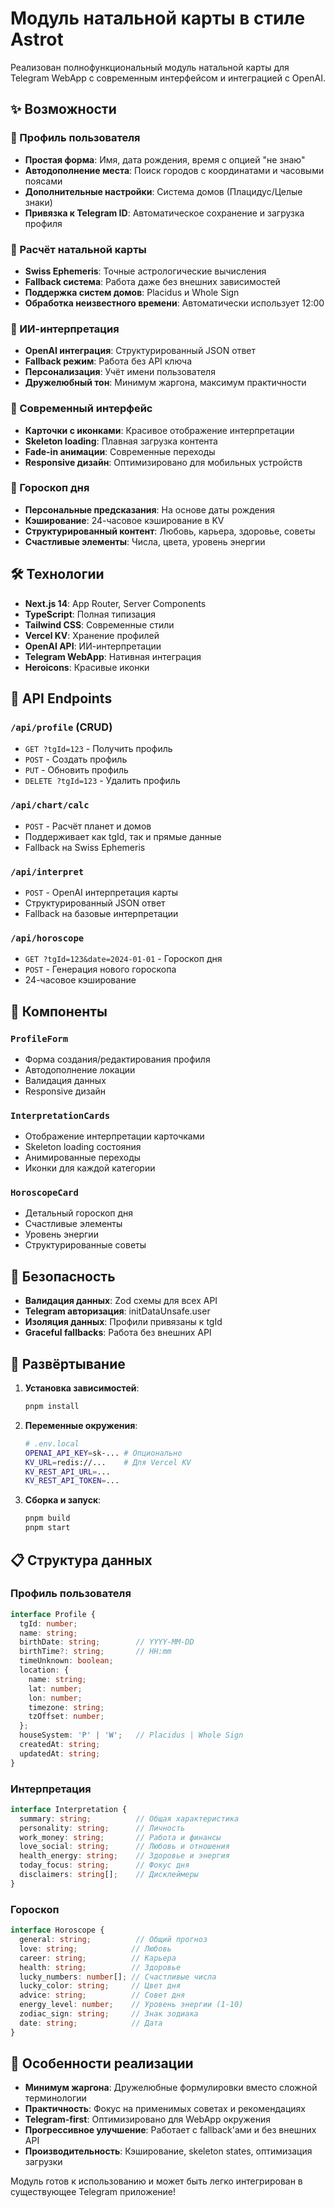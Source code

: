 # Модуль натальной карты в стиле Astrot

Реализован полнофункциональный модуль натальной карты для Telegram WebApp с современным интерфейсом и интеграцией с OpenAI.

## ✨ Возможности

### 📝 Профиль пользователя
- **Простая форма**: Имя, дата рождения, время с опцией "не знаю"
- **Автодополнение места**: Поиск городов с координатами и часовыми поясами
- **Дополнительные настройки**: Система домов (Плацидус/Целые знаки)
- **Привязка к Telegram ID**: Автоматическое сохранение и загрузка профиля

### 🌟 Расчёт натальной карты
- **Swiss Ephemeris**: Точные астрологические вычисления
- **Fallback система**: Работа даже без внешних зависимостей
- **Поддержка систем домов**: Placidus и Whole Sign
- **Обработка неизвестного времени**: Автоматически использует 12:00

### 🤖 ИИ-интерпретация
- **OpenAI интеграция**: Структурированный JSON ответ
- **Fallback режим**: Работа без API ключа
- **Персонализация**: Учёт имени пользователя
- **Дружелюбный тон**: Минимум жаргона, максимум практичности

### 📱 Современный интерфейс
- **Карточки с иконками**: Красивое отображение интерпретации
- **Skeleton loading**: Плавная загрузка контента
- **Fade-in анимации**: Современные переходы
- **Responsive дизайн**: Оптимизировано для мобильных устройств

### 🔮 Гороскоп дня
- **Персональные предсказания**: На основе даты рождения
- **Кэширование**: 24-часовое кэширование в KV
- **Структурированный контент**: Любовь, карьера, здоровье, советы
- **Счастливые элементы**: Числа, цвета, уровень энергии

## 🛠 Технологии

- **Next.js 14**: App Router, Server Components
- **TypeScript**: Полная типизация
- **Tailwind CSS**: Современные стили
- **Vercel KV**: Хранение профилей
- **OpenAI API**: ИИ-интерпретации
- **Telegram WebApp**: Нативная интеграция
- **Heroicons**: Красивые иконки

## 📡 API Endpoints

### `/api/profile` (CRUD)
- `GET ?tgId=123` - Получить профиль
- `POST` - Создать профиль
- `PUT` - Обновить профиль
- `DELETE ?tgId=123` - Удалить профиль

### `/api/chart/calc`
- `POST` - Расчёт планет и домов
- Поддерживает как tgId, так и прямые данные
- Fallback на Swiss Ephemeris

### `/api/interpret`
- `POST` - OpenAI интерпретация карты
- Структурированный JSON ответ
- Fallback на базовые интерпретации

### `/api/horoscope`
- `GET ?tgId=123&date=2024-01-01` - Гороскоп дня
- `POST` - Генерация нового гороскопа
- 24-часовое кэширование

## 🎨 Компоненты

### `ProfileForm`
- Форма создания/редактирования профиля
- Автодополнение локации
- Валидация данных
- Responsive дизайн

### `InterpretationCards`
- Отображение интерпретации карточками
- Skeleton loading состояния
- Анимированные переходы
- Иконки для каждой категории

### `HoroscopeCard`
- Детальный гороскоп дня
- Счастливые элементы
- Уровень энергии
- Структурированные советы

## 🔐 Безопасность

- **Валидация данных**: Zod схемы для всех API
- **Telegram авторизация**: initDataUnsafe.user
- **Изоляция данных**: Профили привязаны к tgId
- **Graceful fallbacks**: Работа без внешних API

## 🚀 Развёртывание

1. **Установка зависимостей**:
   ```bash
   pnpm install
   ```

2. **Переменные окружения**:
   ```bash
   # .env.local
   OPENAI_API_KEY=sk-... # Опционально
   KV_URL=redis://...    # Для Vercel KV
   KV_REST_API_URL=...
   KV_REST_API_TOKEN=...
   ```

3. **Сборка и запуск**:
   ```bash
   pnpm build
   pnpm start
   ```

## 📋 Структура данных

### Профиль пользователя
```typescript
interface Profile {
  tgId: number;
  name: string;
  birthDate: string;        // YYYY-MM-DD
  birthTime?: string;       // HH:mm
  timeUnknown: boolean;
  location: {
    name: string;
    lat: number;
    lon: number;
    timezone: string;
    tzOffset: number;
  };
  houseSystem: 'P' | 'W';   // Placidus | Whole Sign
  createdAt: string;
  updatedAt: string;
}
```

### Интерпретация
```typescript
interface Interpretation {
  summary: string;          // Общая характеристика
  personality: string;      // Личность
  work_money: string;       // Работа и финансы
  love_social: string;      // Любовь и отношения
  health_energy: string;    // Здоровье и энергия
  today_focus: string;      // Фокус дня
  disclaimers: string[];    // Дисклеймеры
}
```

### Гороскоп
```typescript
interface Horoscope {
  general: string;          // Общий прогноз
  love: string;            // Любовь
  career: string;          // Карьера
  health: string;          // Здоровье
  lucky_numbers: number[]; // Счастливые числа
  lucky_color: string;     // Цвет дня
  advice: string;          // Совет дня
  energy_level: number;    // Уровень энергии (1-10)
  zodiac_sign: string;     // Знак зодиака
  date: string;            // Дата
}
```

## 🎯 Особенности реализации

- **Минимум жаргона**: Дружелюбные формулировки вместо сложной терминологии
- **Практичность**: Фокус на применимых советах и рекомендациях
- **Telegram-first**: Оптимизировано для WebApp окружения
- **Прогрессивное улучшение**: Работает с fallback'ами и без внешних API
- **Производительность**: Кэширование, skeleton states, оптимизация загрузки

Модуль готов к использованию и может быть легко интегрирован в существующее Telegram приложение!